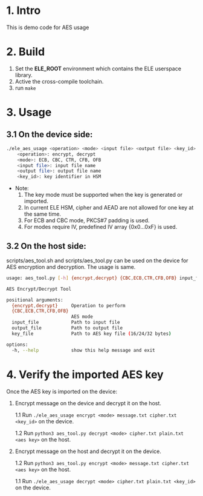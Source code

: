 # 1. Intro

This is demo code for AES usage

# 2. Build

1. Set the **ELE_ROOT** environment which contains the ELE userspace library.
2. Active the cross-compile toolchain.
3. run `make`

# 3. Usage

## 3.1 On the device side:
```bash
./ele_aes_usage <operation> <mode> <input file> <output file> <key_id>
    <operation>: encrypt, decrypt
    <mode>: ECB, CBC, CTR, CFB, OFB
    <input file>: input file name
    <output file>: output file name
    <key_id>: key identifier in HSM
```

- Note: 
    1. The key mode must be supported when the key is generated or imported.
    2. In current ELE HSM, cipher and AEAD are not allowed for one key at the same time.
    3. For ECB and CBC mode, PKCS#7 padding is used.
    4. For modes require IV, predefined IV array {0x0...0xF} is used.

## 3.2 On the host side:

scripts/aes_tool.sh and scripts/aes_tool.py can be used on the device for AES encryption and decryption. The usage is same.

```bash
usage: aes_tool.py [-h] {encrypt,decrypt} {CBC,ECB,CTR,CFB,OFB} input_file output_file key_file

AES Encrypt/Decrypt Tool

positional arguments:
  {encrypt,decrypt}     Operation to perform
  {CBC,ECB,CTR,CFB,OFB}
                        AES mode
  input_file            Path to input file
  output_file           Path to output file
  key_file              Path to AES key file (16/24/32 bytes)

options:
  -h, --help            show this help message and exit
```

# 4. Verify the imported AES key

Once the AES key is imported on the device:
1. Encrypt message on the device and decrypt it on the host.

    1.1 Run `./ele_aes_usage encrypt <mode> message.txt cipher.txt <key_id>` on the device.

    1.2 Run `python3 aes_tool.py decrypt <mode> cipher.txt plain.txt <aes key>` on the host.

2. Encrypt message on the host and decrypt it on the device.

    1.2 Run `python3 aes_tool.py encrypt <mode> message.txt cipher.txt <aes key>` on the host.

    1.1 Run `./ele_aes_usage decrypt <mode> cipher.txt plain.txt <key_id>` on the device.